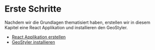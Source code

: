 # Erste Schritte

Nachdem wir die Grundlagen thematisiert haben, erstellen wir in diesem Kapitel
eine React Applikation und installieren den GeoStyler.

- [React Applikation erstellen](create-react-app.md)
- [GeoStyler installieren](install-geostyler.md)
